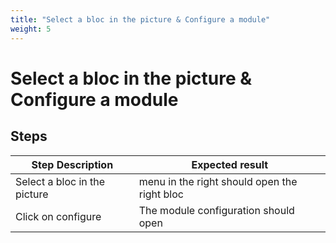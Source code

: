 ```yaml
---
title: "Select a bloc in the picture & Configure a module"
weight: 5
---
```


# Select a bloc in the picture & Configure a module
## Steps
| Step Description | Expected result |
| ----- | ----- |
| Select a bloc in the picture | menu in the right should open the right bloc |
| Click on configure | The module configuration should open |
